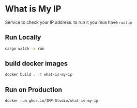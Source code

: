 # What is My IP

Service to check your IP address.
to run it you mus have `rustup`

## Run Locally

```bash
cargo watch -x run
```

## build docker images

```bash
docker build . -t what-is-my-ip
```

## Run on Production

```bash
docker run ghcr.io/IMP-Studio/what-is-my-ip
```